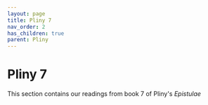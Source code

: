 ```yaml
---
layout: page
title: Pliny 7
nav_order: 2
has_children: true
parent: Pliny
---
```


# Pliny 7

This section contains our readings from book 7 of Pliny's *Epistulae*
